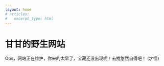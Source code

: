 ```yaml
---
layout: home
# articles:
#   excerpt_type: html
---
```

# 甘甘的野生网站 
Ops，网站正在维护，你来的太早了，宝藏还没出现呢！去找悠然自得吧！
(才怪)
